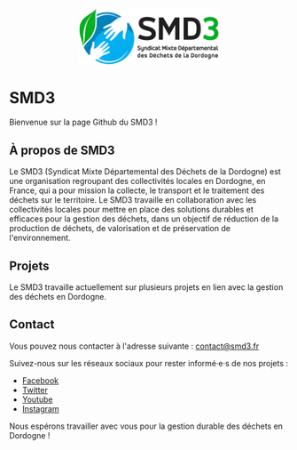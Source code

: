 <p align="center">
  <a href="https://smd3.fr/">
    <img src="https://github.com/SMD3-Dordogne/.github/blob/main/profile/images/banniere.png" alt="SMD3" width="50%" />
  </a>
</p>

# SMD3

Bienvenue sur la page Github du SMD3 !

## À propos de SMD3

Le SMD3 (Syndicat Mixte Départemental des Déchets de la Dordogne) est une organisation regroupant des collectivités locales en Dordogne, en France, qui a pour mission la collecte, le transport et le traitement des déchets sur le territoire. Le SMD3 travaille en collaboration avec les collectivités locales pour mettre en place des solutions durables et efficaces pour la gestion des déchets, dans un objectif de réduction de la production de déchets, de valorisation et de préservation de l'environnement.

## Projets

Le SMD3 travaille actuellement sur plusieurs projets en lien avec la gestion des déchets en Dordogne.

## Contact

Vous pouvez nous contacter à l'adresse suivante : [contact@smd3.fr](mailto:contact@smd3.fr)

Suivez-nous sur les réseaux sociaux pour rester informé·e·s de nos projets :

-   [Facebook](https://www.facebook.com/SMD3syndicatdepartementaldesdechetsdeladordogne/)
-   [Twitter](https://twitter.com/smd3dordogne)
-   [Youtube](https://www.youtube.com/channel/UC3EEZwu9Mzy5JfF21BGF2eg)
-   [Instagram](https://www.instagram.com/smd3.syndicat.dechets.dordogne/)

Nous espérons travailler avec vous pour la gestion durable des déchets en Dordogne !
